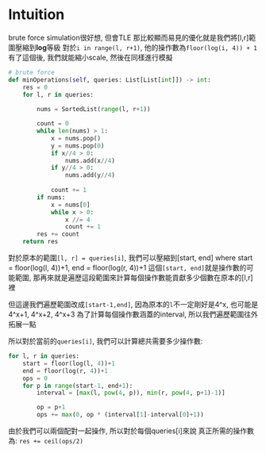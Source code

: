# Intuition

brute force simulation很好想, 但會TLE
那比較顯而易見的優化就是我們將[l,r]範圍壓縮到**log**等級
對於`i in range(l, r+1)`, 他的操作數為`floor(log(i, 4)) + 1`
有了這個後, 我們就能縮小scale, 然後在同樣進行模擬

```py
# brute force
def minOperations(self, queries: List[List[int]]) -> int:
    res = 0
    for l, r in queries:
        
        nums = SortedList(range(l, r+1))

        count = 0
        while len(nums) > 1:
            x = nums.pop()
            y = nums.pop(0)
            if x//4 > 0:
                nums.add(x//4)
            if y//4 > 0:
                nums.add(y//4)
            
            count += 1
        if nums:
            x = nums[0]
            while x > 0:
                x //= 4
                count += 1
        res += count
    return res
```

對於原本的範圍`[l, r] = queries[i]`, 我們可以壓縮到[start, end] where start = floor(log(l, 4))+1, end = floor(log(r, 4))+1
這個`[start, end]`就是操作數的可能範圍, 那再來就是遍歷這段範圍來計算每個操作數能貢獻多少個數在原本的[l,r]裡

但這邊我們遍歷範圍改成`[start-1,end]`, 因為原本的`l`不一定剛好是4^x, 也可能是4^x+1, 4^x+2, 4^x+3
為了計算每個操作數涵蓋的interval, 所以我們遍歷範圍往外拓展一點

所以對於當前的`queries[i]`, 我們可以計算總共需要多少操作數:

```py
for l, r in queries:
    start = floor(log(l, 4))+1
    end = floor(log(r, 4))+1
    ops = 0
    for p in range(start-1, end+1):
        interval = [max(l, pow(4, p)), min(r, pow(4, p+1)-1)]

        op = p+1
        ops += max(0, op * (interval[1]-interval[0]+1))
```

由於我們可以兩個配對一起操作, 所以對於每個queries[i]來說
真正所需的操作數為: `res += ceil(ops/2)`